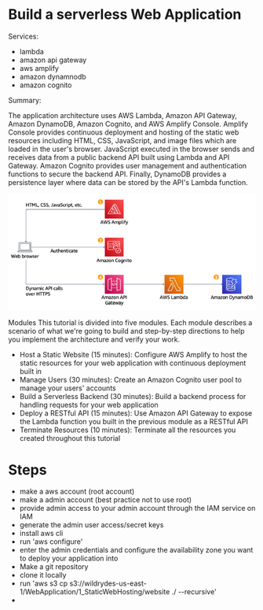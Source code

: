 # Build a serverless Web Application

Services:

- lambda
- amazon api gateway
- aws amplify
- amazon dynamnodb
- amazon cognito

Summary:

The application architecture uses AWS Lambda, Amazon API Gateway, Amazon DynamoDB, Amazon Cognito, and AWS Amplify Console. Amplify Console provides continuous deployment and hosting of the static web resources including HTML, CSS, JavaScript, and image files which are loaded in the user's browser. JavaScript executed in the browser sends and receives data from a public backend API built using Lambda and API Gateway. Amazon Cognito provides user management and authentication functions to secure the backend API. Finally, DynamoDB provides a persistence layer where data can be stored by the API's Lambda function.

![Architecture](Serverless_Architecture.d930970c77b382db6e0395198aacccd8a27fefb7.png)

Modules
This tutorial is divided into five modules. Each module describes a scenario of what we're going to build and step-by-step directions to help you implement the architecture and verify your work. 

- Host a Static Website (15 minutes): Configure AWS Amplify to host the static resources for your web application with continuous deployment built in
- Manage Users (30 minutes): Create an Amazon Cognito user pool to manage your users' accounts
- Build a Serverless Backend (30 minutes): Build a backend process for handling requests for your web application
- Deploy a RESTful API (15 minutes): Use Amazon API Gateway to expose the Lambda function you built in the previous module as a RESTful API
- Terminate Resources (10 minutes): Terminate all the resources you created throughout this tutorial

# Steps

- make a aws account (root account)
- make a admin account (best practice not to use root)
- provide admin access to your admin account through the IAM service on IAM
- generate the admin user access/secret keys
- install aws cli
- run 'aws configure'
- enter the admin credentials and configure the availability zone you want to deploy your application into
- Make a git repository
- clone it locally
- run 'aws s3 cp s3://wildrydes-us-east-1/WebApplication/1_StaticWebHosting/website ./ --recursive'
- 


